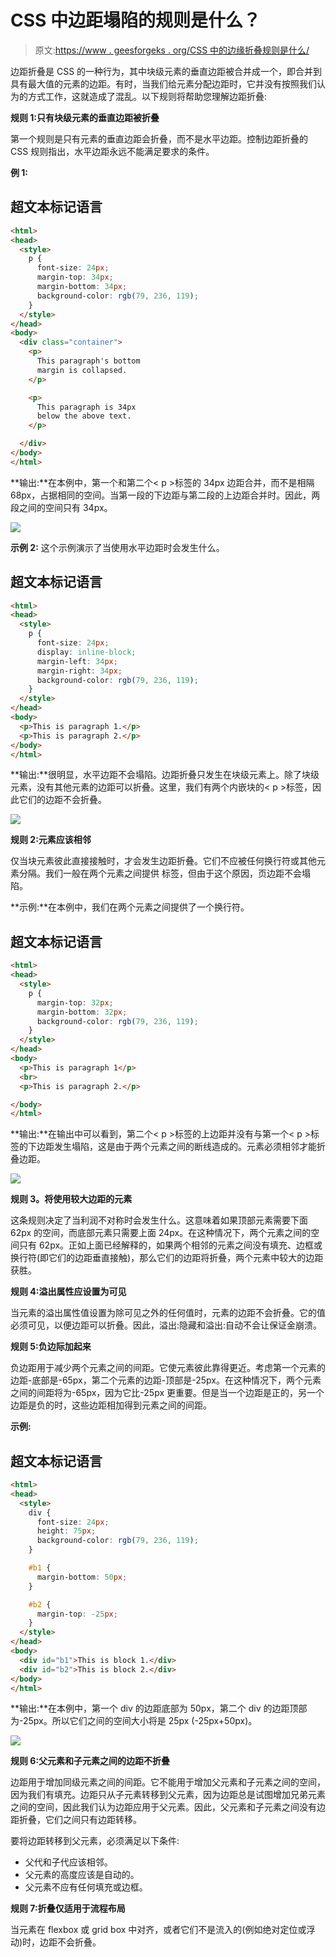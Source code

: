 # CSS 中边距塌陷的规则是什么？

> 原文:[https://www . geesforgeks . org/CSS 中的边缘折叠规则是什么/](https://www.geeksforgeeks.org/what-are-the-rules-of-margin-collapse-in-css/)

边距折叠是 CSS 的一种行为，其中块级元素的垂直边距被合并成一个，即合并到具有最大值的元素的边距。有时，当我们给元素分配边距时，它并没有按照我们认为的方式工作，这就造成了混乱。以下规则将帮助您理解边距折叠:

**规则 1:只有块级元素的垂直边距被折叠**

第一个规则是只有元素的垂直边距会折叠，而不是水平边距。控制边距折叠的 CSS 规则指出，水平边距永远不能满足要求的条件。

**例 1:**

## 超文本标记语言

```html
<html>
<head>
  <style>
    p {
      font-size: 24px;
      margin-top: 34px;
      margin-bottom: 34px;
      background-color: rgb(79, 236, 119);
    }
  </style>
</head>
<body>
  <div class="container">
    <p>
      This paragraph's bottom
      margin is collapsed.
    </p>

    <p>
      This paragraph is 34px
      below the above text.
    </p>

  </div>
</body>
</html>
```

**输出:**在本例中，第一个和第二个< p >标签的 34px 边距合并，而不是相隔 68px，占据相同的空间。当第一段的下边距与第二段的上边距合并时。因此，两段之间的空间只有 34px。

![](img/304fe60b7c3e54b8775b395cb86d7bfe.png)

**示例 2:** 这个示例演示了当使用水平边距时会发生什么。

## 超文本标记语言

```html
<html>
<head>
  <style>
    p {
      font-size: 24px;
      display: inline-block;
      margin-left: 34px;
      margin-right: 34px;
      background-color: rgb(79, 236, 119);
    }
  </style>
</head>
<body>
  <p>This is paragraph 1.</p>
  <p>This is paragraph 2.</p>
</body>
</html>
```

**输出:**很明显，水平边距不会塌陷。边距折叠只发生在块级元素上。除了块级元素，没有其他元素的边距可以折叠。这里，我们有两个内嵌块的< p >标签，因此它们的边距不会折叠。

![](img/e33174ab1f53e8b060c87df530b25d8e.png)

**规则 2:元素应该相邻**

仅当块元素彼此直接接触时，才会发生边距折叠。它们不应被任何换行符或其他元素分隔。我们一般在两个元素之间提供
标签，但由于这个原因，页边距不会塌陷。

**示例:**在本例中，我们在两个元素之间提供了一个换行符。

## 超文本标记语言

```html
<html>
<head>
  <style>
    p {
      margin-top: 32px;
      margin-bottom: 32px;
      background-color: rgb(79, 236, 119);
    }
  </style>
</head>
<body>
  <p>This is paragraph 1</p>
  <br>
  <p>This is paragraph 2.</p>

</body>
</html>
```

**输出:**在输出中可以看到，第二个< p >标签的上边距并没有与第一个< p >标签的下边距发生塌陷，这是由于两个元素之间的断线造成的。元素必须相邻才能折叠边距。

![](img/0d705b197c9a255f1ee718e2eedf88a5.png)

**规则 3。将使用较大边距的元素**

这条规则决定了当利润不对称时会发生什么。这意味着如果顶部元素需要下面 62px 的空间，而底部元素只需要上面 24px。在这种情况下，两个元素之间的空间只有 62px。正如上面已经解释的，如果两个相邻的元素之间没有填充、边框或换行符(即它们的边距垂直接触)，那么它们的边距将折叠，两个元素中较大的边距获胜。

**规则 4:溢出属性应设置为可见**

当元素的溢出属性值设置为除可见之外的任何值时，元素的边距不会折叠。它的值必须可见，以便边距可以折叠。因此，溢出:隐藏和溢出:自动不会让保证金崩溃。

**规则 5:负边际加起来**

负边距用于减少两个元素之间的间距。它使元素彼此靠得更近。考虑第一个元素的边距-底部是-65px，第二个元素的边距-顶部是-25px。在这种情况下，两个元素之间的间距将为-65px，因为它比-25px 更重要。但是当一个边距是正的，另一个边距是负的时，这些边距相加得到元素之间的间距。

**示例:**

## 超文本标记语言

```html
<html>
<head>
  <style>
    div {
      font-size: 24px;
      height: 75px;
      background-color: rgb(79, 236, 119);
    }

    #b1 {
      margin-bottom: 50px;
    }

    #b2 {
      margin-top: -25px;
    }
  </style>
</head>
<body>
  <div id="b1">This is block 1.</div>
  <div id="b2">This is block 2.</div>
</body>
</html>
```

**输出:**在本例中，第一个 div 的边距底部为 50px，第二个 div 的边距顶部为-25px。所以它们之间的空间大小将是 25px (-25px+50px)。

![](img/2354393f2d9d693868f91c63a3c240ae.png)

**规则 6:父元素和子元素之间的边距不折叠**

边距用于增加同级元素之间的间距。它不能用于增加父元素和子元素之间的空间，因为我们有填充。边距只从子元素转移到父元素，因为边距总是试图增加兄弟元素之间的空间，因此我们认为边距应用于父元素。因此，父元素和子元素之间没有边距折叠，它们之间只有边距转移。

要将边距转移到父元素，必须满足以下条件:

*   父代和子代应该相邻。
*   父元素的高度应该是自动的。
*   父元素不应有任何填充或边框。

**规则 7:折叠仅适用于流程布局**

当元素在 flexbox 或 grid box 中对齐，或者它们不是流入的(例如绝对定位或浮动)时，边距不会折叠。